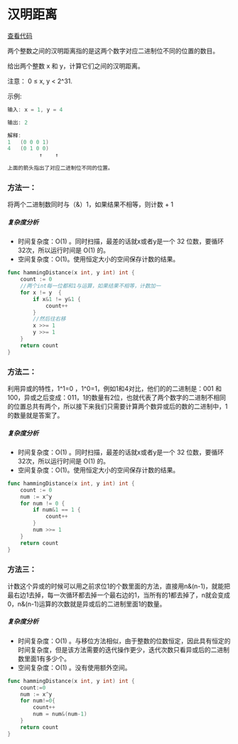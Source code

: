 # 汉明距离

[查看代码](https://github.com/LIWENHUI121017/Algorithm/blob/master/low/mathematics/romanToInt/main.go)

两个整数之间的汉明距离指的是这两个数字对应二进制位不同的位置的数目。

给出两个整数 x 和 y，计算它们之间的汉明距离。

注意：
0 ≤ x, y < 2^31.

示例:

```go
输入: x = 1, y = 4

输出: 2

解释:
1   (0 0 0 1)
4   (0 1 0 0)
          ↑    ↑

上面的箭头指出了对应二进制位不同的位置。
```

###  方法一：

将两个二进制数同时与（&）1，如果结果不相等，则计数 + 1

##### 复杂度分析

- 时间复杂度：O(1) 。同时扫描，最差的话就x或者y是一个 32 位数，要循环32次，所以运行时间是 O(1) 的。
- 空间复杂度：O(1)。使用恒定大小的空间保存计数的结果。

```go
func hammingDistance(x int, y int) int {	
	count := 0
	//两个int每一位都和1与运算，如果结果不相等，计数加一
	for x != y  {
		if x&1 != y&1 {
			count++
		}
		//然后往右移
		x >>= 1
		y >>= 1
	}
    return count    
}
```



### 方法二：

利用异或的特性，1^1=0 ，1^0=1，例如1和4对比，他们的的二进制是：001 和 100，异或之后变成：011，1的数量有2位，也就代表了两个数字的二进制不相同的位置总共有两个，所以接下来我们只需要计算两个数异或后的数的二进制中，1的数量就是答案了。

##### 复杂度分析

- 时间复杂度：O(1) 。同时扫描，最差的话就x或者y是一个 32 位数，要循环32次，所以运行时间是 O(1) 的。
- 空间复杂度：O(1)。使用恒定大小的空间保存计数的结果。

```go
func hammingDistance(x int, y int) int {	
    count := 0
	num := x^y
	for num != 0 {
		if num&1 == 1 {
			count++
		}
		num >>= 1
	}
    return count    
}
```

### 方法三：

计数这个异或的时候可以用之前求位1的个数里面的方法，直接用n&(n-1)，就能把最右边1去掉，每一次循环都去掉一个最右边的1，当所有的1都去掉了，n就会变成0，n&(n-1)运算的次数就是异或后的二进制里面1的数量。

##### 复杂度分析

- 时间复杂度：O(1) 。与移位方法相似，由于整数的位数恒定，因此具有恒定的时间复杂度，但是该方法需要的迭代操作更少，迭代次数只看异或后的二进制数里面1有多少个。
- 空间复杂度：O(1) 。没有使用额外空间。

```go
func hammingDistance(x int, y int) int {	
    count:=0
	num := x^y
	for num!=0{
		count++
		num = num&(num-1)
	}
	return count
}
```